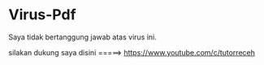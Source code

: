 # Virus-Pdf
Saya tidak bertanggung jawab atas virus ini.

silakan dukung saya disini =====> https://www.youtube.com/c/tutorreceh

